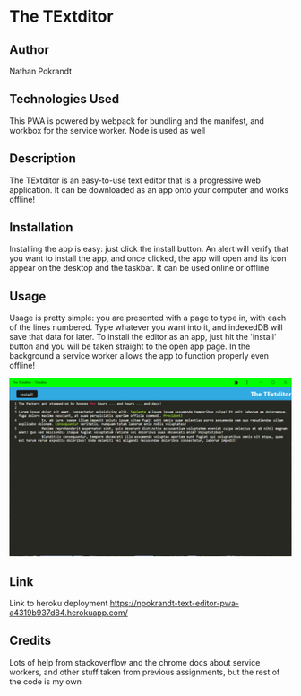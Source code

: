 # The TExtditor

## Author

Nathan Pokrandt

## Technologies Used

This PWA is powered by webpack for bundling and the manifest, and workbox for the service worker. Node is used as well

## Description

The TExtditor is an easy-to-use text editor that is a progressive web application. It can be downloaded as an app onto your computer and works offline!

## Installation

Installing the app is easy: just click the install button. An alert will verify that you want to install the app, and once clicked, the app will open and its icon appear on the desktop and the taskbar. It can be used online or offline

## Usage

Usage is pretty simple: you are presented with a page to type in, with each of the lines numbered. Type whatever you want into it, and indexedDB will save that data for later. To install the editor as an app, just hit the 'install' button and you will be taken straight to the open app page. In the background a service worker allows the app to function properly even offline!

![textditor picture](/TextditorPic.PNG)

## Link

Link to heroku deployment
https://npokrandt-text-editor-pwa-a4319b937d84.herokuapp.com/

## Credits

Lots of help from stackoverflow and the chrome docs about service workers, and other stuff taken from previous assignments, but the rest of the code is my own